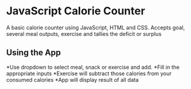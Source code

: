 # JavaScript Calorie Counter
 A basic calorie counter using JavaScript, HTML and CSS. Accepts goal, several meal outputs, exercise and tallies the deficit or surplus

## Using the App
 *Use dropdown to select meal, snack or exercise and add.
 *Fill in the appropriate inputs
 *Exercise will subtract those calories from your consumed calories
 *App will display result of all data
